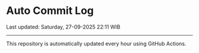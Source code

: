 # Auto Commit Log

Last updated: Saturday, 27-09-2025 22:11 WIB

---

This repository is automatically updated every hour using GitHub Actions.
